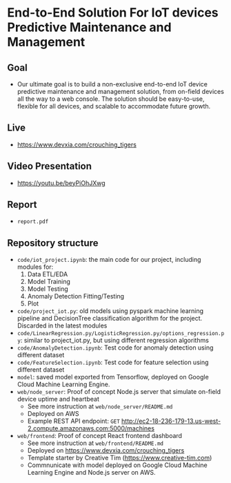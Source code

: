 # End-to-End Solution For IoT devices Predictive Maintenance and Management

## Goal
- Our ultimate goal is to build a non-exclusive end-to-end IoT device predictive maintenance and management solution, from on-field devices all the way to a web console. The solution should be easy-to-use, flexible for all devices, and scalable to accommodate future growth.

## Live
- <https://www.devxia.com/crouching_tigers> 

## Video Presentation
- <https://youtu.be/beyPiOhJXwg>

## Report
- `report.pdf`

## Repository structure
- `code/iot_project.ipynb`: the main code for our project, including modules for:
  1. Data ETL/EDA
  2. Model Training
  3. Model Testing
  4. Anomaly Detection Fitting/Testing
  5. Plot
- `code/project_iot.py`: old models using pyspark machine learning pipeline and DecisionTree classification algorithm for the project. Discarded in the latest modules
- `code/LinearRegression.py/LogisticRegression.py/options_regression.py`: similar to project_iot.py, but using different regression algorithms
- `code/AnomalyDetection.ipynb`: Test code for anomaly detection using different dataset
- `code/FeatureSelection.ipynb`: Test code for feature selection using different dataset
- `model`: saved model exported from Tensorflow, deployed on Google Cloud Machine Learning Engine.
- `web/node_server`: Proof of concept Node.js server that simulate on-field device uptime and heartbeat
    * See more instruction at `web/node_server/README.md`
    * Deployed on AWS
    * Example REST API endpoint: `GET` http://ec2-18-236-179-13.us-west-2.compute.amazonaws.com:5000/machines
- `web/frontend`: Proof of concept React frontend dashboard
    * See more instruction at `web/frontend/README.md`
    * Deployed on https://www.devxia.com/crouching_tigers
    * Template starter by Creative Tim (https://www.creative-tim.com)
    * Commnunicate with model deployed on Google Cloud Machine Learning Engine and Node.js server on AWS.